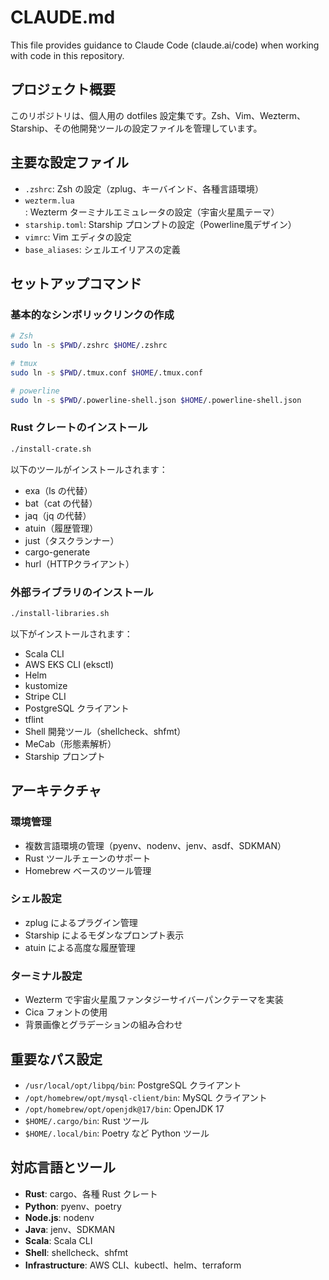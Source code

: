 # CLAUDE.md

This file provides guidance to Claude Code (claude.ai/code) when working with code in this repository.

## プロジェクト概要

このリポジトリは、個人用の dotfiles 設定集です。Zsh、Vim、Wezterm、Starship、その他開発ツールの設定ファイルを管理しています。

## 主要な設定ファイル

- `.zshrc`: Zsh の設定（zplug、キーバインド、各種言語環境）
- `wezterm.lua`: Wezterm ターミナルエミュレータの設定（宇宙火星風テーマ）
- `starship.toml`: Starship プロンプトの設定（Powerline風デザイン）
- `vimrc`: Vim エディタの設定
- `base_aliases`: シェルエイリアスの定義

## セットアップコマンド

### 基本的なシンボリックリンクの作成

```bash
# Zsh
sudo ln -s $PWD/.zshrc $HOME/.zshrc

# tmux
sudo ln -s $PWD/.tmux.conf $HOME/.tmux.conf

# powerline
sudo ln -s $PWD/.powerline-shell.json $HOME/.powerline-shell.json
```

### Rust クレートのインストール

```bash
./install-crate.sh
```

以下のツールがインストールされます：
- exa（ls の代替）
- bat（cat の代替）
- jaq（jq の代替）
- atuin（履歴管理）
- just（タスクランナー）
- cargo-generate
- hurl（HTTPクライアント）

### 外部ライブラリのインストール

```bash
./install-libraries.sh
```

以下がインストールされます：
- Scala CLI
- AWS EKS CLI (eksctl)
- Helm
- kustomize
- Stripe CLI
- PostgreSQL クライアント
- tflint
- Shell 開発ツール（shellcheck、shfmt）
- MeCab（形態素解析）
- Starship プロンプト

## アーキテクチャ

### 環境管理
- 複数言語環境の管理（pyenv、nodenv、jenv、asdf、SDKMAN）
- Rust ツールチェーンのサポート
- Homebrew ベースのツール管理

### シェル設定
- zplug によるプラグイン管理
- Starship によるモダンなプロンプト表示
- atuin による高度な履歴管理

### ターミナル設定
- Wezterm で宇宙火星風ファンタジーサイバーパンクテーマを実装
- Cica フォントの使用
- 背景画像とグラデーションの組み合わせ

## 重要なパス設定

- `/usr/local/opt/libpq/bin`: PostgreSQL クライアント
- `/opt/homebrew/opt/mysql-client/bin`: MySQL クライアント
- `/opt/homebrew/opt/openjdk@17/bin`: OpenJDK 17
- `$HOME/.cargo/bin`: Rust ツール
- `$HOME/.local/bin`: Poetry など Python ツール

## 対応言語とツール

- **Rust**: cargo、各種 Rust クレート
- **Python**: pyenv、poetry
- **Node.js**: nodenv
- **Java**: jenv、SDKMAN
- **Scala**: Scala CLI
- **Shell**: shellcheck、shfmt
- **Infrastructure**: AWS CLI、kubectl、helm、terraform